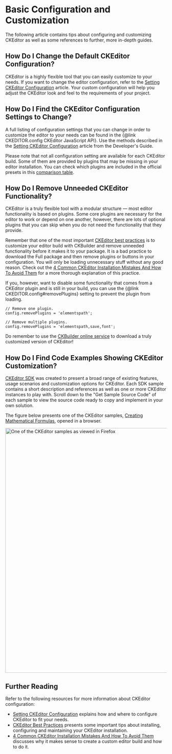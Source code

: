 <!--
Copyright (c) 2003-2017, CKSource - Frederico Knabben. All rights reserved.
For licensing, see LICENSE.md.
-->

# Basic Configuration and Customization

The following article contains tips about configuring and customizing CKEditor as well as some references to further, more in-depth guides.

## How Do I Change the Default CKEditor Configuration?

CKEditor is a highly flexible tool that you can easily customize to your needs. If you want to change the editor configuration, refer to the [Setting CKEditor Configuration](#!/guide/dev_configuration) article. Your custom configuration will help you adjust the CKEditor look and feel to the requirements of your project.


## How Do I Find the CKEditor Configuration Settings to Change?

A full listing of configuration settings that you can change in order to customize the editor to your needs can be found in the {@link CKEDITOR.config CKEditor JavaScript API}. Use the methods described in the  [Setting CKEditor Configuration](#!/guide/dev_configuration) article from the Developer's Guide.

Please note that not all configuration setting are available for each CKEditor build. Some of them are provided by plugins that may be missing in your editor installation. You can check which plugins are included in the official presets in this [comparison table](http://ckeditor.com/presets).


## How Do I Remove Unneeded CKEditor Functionality?

CKEditor is a truly flexible tool with a modular structure — most editor functionality is based on plugins. Some core plugins are necessary for the editor to work or depend on one another, however, there are lots of optional plugins that you can skip when you do not need the functionality that they provide.

Remember that one of the most important [CKEditor best practices](#!/guide/dev_best_practices) is to customize your editor build with CKBuilder and remove unneeded functionality before it makes it to your package. It is a bad practice to download the Full package and then remove plugins or buttons in your configuration. You will only be loading unnecessary stuff without any good reason. Check out the [4 Common CKEditor Installation Mistakes And How To Avoid Them](http://ckeditor.com/blog/4-Common-CKEditor-Installation-Mistakes-And-How-To-Avoid-Them) for a more thorough explanation of this practice.

If you, however, want to disable some functionality that comes from a CKEditor plugin and is still in your build, you can use the {@link CKEDITOR.config#removePlugins} setting to prevent the plugin from loading.

	// Remove one plugin.
	config.removePlugins = 'elementspath';

	// Remove multiple plugins.
	config.removePlugins = 'elementspath,save,font';

Do remember to use the [CKBuilder online service](http://ckeditor.com/builder) to download a truly customized version of CKEditor!

## How Do I Find Code Examples Showing CKEditor Customization?

[CKEditor SDK](http://sdk.ckeditor.com/) was created to present a broad range of existing features, usage scenarios and customization options for CKEditor. Each SDK sample contains a short description and references as well as one or more CKEditor instances to play with. Scroll down to the "Get Sample Source Code" of each sample to view the source code ready to copy and implement in your own solution.

The figure below presents one of the CKEditor samples, [Creating Mathematical Formulas](http://sdk.ckeditor.com/samples/mathjax.html), opened in a browser.

<img src="guides/dev_howtos_basic_configuration/ckeditor-SDK-sample.png" width="918" height="763" alt="One of the CKEditor samples as viewed in Firefox">

## Further Reading

Refer to the following resources for more information about CKEditor configuration:

* [Setting CKEditor Configuration](#!/guide/dev_configuration) explains how and where to configure CKEditor to fit your needs.
* [CKEditor Best Practices](#!/guide/dev_best_practices) presents some important tips about installing, configuring and maintaining your CKEditor installation.
* [4 Common CKEditor Installation Mistakes And How To Avoid Them](http://ckeditor.com/blog/4-Common-CKEditor-Installation-Mistakes-And-How-To-Avoid-Them) discusses why it makes sense to create a custom editor build and how to do it.
